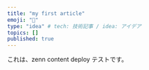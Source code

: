 ```yaml
---
title: "my first article"
emoji: "🐷"
type: "idea" # tech: 技術記事 / idea: アイデア
topics: []
published: true
---
```


これは、zenn content deploy テストです。
